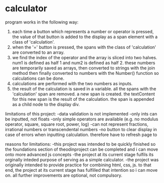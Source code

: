 # calculator

program works in the following way:
1. each time a button which represents a number or operator is pressed, the value of that button is added to the display as a span element with a class of 'calculation'. 
2. when the '=' button is pressed, the spans with the class of 'calculation' are converted to an array.
3. we find the index of the operator and the array is sliced into two halves. num1 is defined as half 1 and num2 is defined as half 2. these numbers are temporarily saved as arrays, then converted to strings with the join method then finally converted to numbers with the Number() function so calculations can be done.
4. calculations are performed with the two numbers as inputs. 
5. the result of the calculation is saved in a variable. all the spans with the 'calculation' span are removed. a new span is created. the textContent for this new span is the result of the calculation. the span is appended as a child node to the display div. 

limitations of this project: 
-data validation is not implemented
-only ints can be inputted, not floats
-only simple operators are available (e.g. no modulus operator, square, square root, power, log)
-can not represent fractions, irrational numbers or transcendental numbers
-no button to clear display in case of errors when inputting calculation. therefore have to refresh page to 

reasons for limitations:
-this project was intended to be quickly finished so the foundations section of theodinproject can be completed and i can move onto more advanced js concepts
-the project at its current stage fulfils its orginally inteded purpose of serving as a simple calculator. 
-the project was originally intended to provide practice for combining html, css, js. to that end, the project at its current stage has fulfilled that intention so i can move on. all further improvements are optional, not compulsory.
